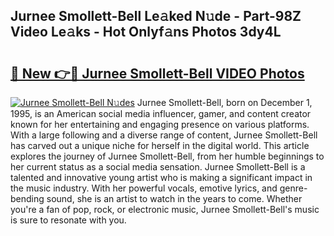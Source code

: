 ## Jurnee Smollett-Bell Le𝚊ked N𝚞de - Part-98Z Video Le𝚊ks - Hot Onlyf𝚊ns Photos 3dy4L

# <h2><a href="http://ab76690.deff.icu/?id=Jurnee+Smollett-Bell">🔗 New 👉🔴 Jurnee Smollett-Bell VIDEO Photos</a></h2>

[![Jurnee Smollett-Bell N𝚞des](https://i.imgur.com/rIISA9y.gif)](http://ab76690.deff.icu/?id=Jurnee+Smollett-Bell)
Jurnee Smollett-Bell, born on December 1, 1995, is an American social media influencer, gamer, and content creator known for her entertaining and engaging presence on various platforms. With a large following and a diverse range of content, Jurnee Smollett-Bell has carved out a unique niche for herself in the digital world. This article explores the journey of Jurnee Smollett-Bell, from her humble beginnings to her current status as a social media sensation. Jurnee Smollett-Bell is a talented and innovative young artist who is making a significant impact in the music industry. With her powerful vocals, emotive lyrics, and genre-bending sound, she is an artist to watch in the years to come. Whether you're a fan of pop, rock, or electronic music, Jurnee Smollett-Bell's music is sure to resonate with you.
